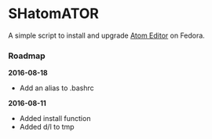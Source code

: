 # SHatomATOR

A simple script to install and upgrade [Atom Editor](https://atom.io) on Fedora.

### Roadmap

**2016-08-18**
* Add an alias to .bashrc

**2016-08-11**
* Added install function
* Added d/l to tmp
